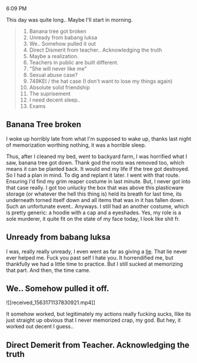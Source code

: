 6:09 PM

This day was quite long.. Maybe I'll start in morning.

> 1. Banana tree got broken
> 2. Unready from babang luksa
> 3. We.. Somehow pulled it out
> 4. Direct Dismerit from teacher.. Acknowledging the truth
> 5. Maybe a realization.
> 6. Teachers in public are built different.
> 7. "She will never like me"
> 8. Sexual abuse case?
> 9. 749KEI / the hat case (I don't want to lose my things again)
> 10. Absolute solid friendship
> 11. The suprisement 
> 12. I need decent sleep..
> 13. Exams

## Banana Tree broken

I woke up horribly late from what I'm supposed to wake up, thanks last night of memorization worthing nothing, it was a horrible sleep.

Thus, after I cleaned my bed, went to backyard farm, I was horrified what I saw, banana tree got down. 
Thank god the roots was removed too, which means it can be planted back. It would end my life if the tree got destroyed. So I had a plan in mind. To dig and replant it later. I went with that route. Ensuring I'd find my grim reaper costume in last minute. But, I never got into that case really. I got too unlucky the box that was above this plasticware storage (or whatever the hell this thing is) held its breath for last time, its underneath torned itself down and all items that was in it has fallen down. Such an unfortunate event.. Anyways. I still had an another costume, which is pretty generic: a hoodie with a cap and a eyeshades. Yes, my role is a sole murderer, it quite fit on the state of my face today, I look like shit fr.

## Unready from babang luksa

I was, really really unready, I even went as far as giving a [lie](Journal/2024/01-January/(17)#^4cbda8). That lie never ever helped me. Fuck you past self I hate you. It horrendified me, but thankfully we had a little time to practice. But I still sucked at memorizing that part. And then, the time came.

## We.. Somehow pulled it off.
![[received_1563171137830921.mp4]]

It somehow worked, but legitimately my actions really fucking sucks, llike its just straight up obvious that I never memorized crap, my god. But hey, it worked out decent I guess..

## Direct Demerit from Teacher. Acknowledging the truth